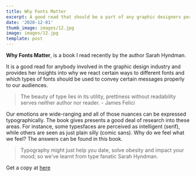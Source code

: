 ```yaml
---
title: Why Fonts Matter
excerpt: A good read that should be a part of any graphic designers personal library.
date: '2020-12-01'
thumb_image: images/12.jpg
image: images/12.jpg
template: post
---
```


**Why Fonts Matter**, is a book I read recently by the author Sarah Hyndman.

It is a good read for anybody involved in the graphic design industry and provides her insights into why we react certain ways to different fonts and which types of fonts should be used to convey certain messages properly to our audiences.

> The beauty of type lies in its utility, prettiness without readability serves neither author nor reader. - James Felici

Our emotions are wide-ranging and all of those nuances can be expressed typographically.  The book gives presents a good deal of research into these areas. For instance, some typesfaces are perceived as intelligent (serif), while others are seen as just plain silly (comic sans). Why do we feel what we feel? The answers can be found in this book.

> Typography might just help you date, solve obesity and impact your mood; so we’ve learnt from type fanatic Sarah Hyndman.

Get a copy at [here](https://www.amazon.com/Why-Fonts-Matter-Sarah-Hyndman/dp/1584236310)